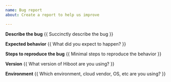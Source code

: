 ```yaml
---
name: Bug report
about: Create a report to help us improve

---
```


**Describe the bug**
{{ Succinctly describe the bug }}

**Expected behavior**
{{ What did you expect to happen? }}

**Steps to reproduce the bug**
{{ Minimal steps to reproduce the behavior }}

**Version**
{{ What version of Hiboot are you using? }}

**Environment**
{{ Which environment, cloud vendor, OS, etc are you using? }}
